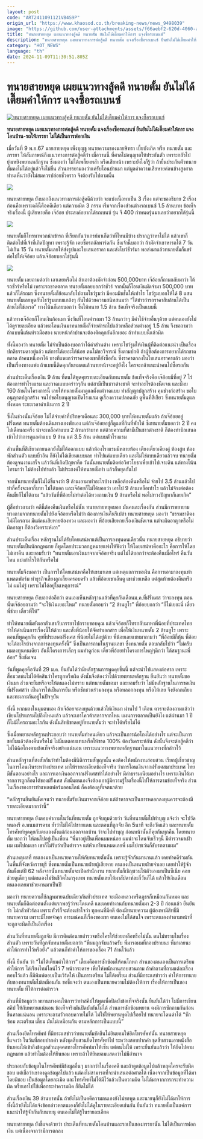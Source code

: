 ```yaml
---
layout: post
code: "ART2411091121VB4S9P"
origin_url: "https://www.khaosod.co.th/breaking-news/news_9498039"
image: "https://github.com/user-attachments/assets/f66aebf2-620d-4060-ab5a-b562c69b67ca"
title: "ทนายสายหยุด เผยแนวทางสู้คดี ทนายตั้ม ยันไม่ได้เตี๊ยมคำให้การ แจงซื้อรถเบนซ์"
description: "ทนายสายหยุด เผยแนวทางการต่อสู้คดี ทนายตั้ม แจงเรื่องซื้อรถเบนซ์ ยืนยันไม่ได้เตี๊ยมคำให้การ แจงโอนบ้าน-รถให้ภรรยา ไม่ได้เป็นการฟอกเงิน"
category: "HOT_NEWS"
language: "th"
date: 2024-11-09T11:30:51.805Z
---
```


# ทนายสายหยุด เผยแนวทางสู้คดี ทนายตั้ม ยันไม่ได้เตี๊ยมคำให้การ แจงซื้อรถเบนซ์

[![ทนายสายหยุด เผยแนวทางสู้คดี ทนายตั้ม ยันไม่ได้เตี๊ยมคำให้การ แจงซื้อรถเบนซ์](https://www.khaosod.co.th/wpapp/uploads/2024/11/lawer-1.jpg "ทนายสายหยุด เผยแนวทางสู้คดี ทนายตั้ม ยันไม่ได้เตี๊ยมคำให้การ แจงซื้อรถเบนซ์")](https://www.khaosod.co.th/wpapp/uploads/2024/11/lawer-1.jpg)

**ทนายสายหยุด เผยแนวทางการต่อสู้คดี ทนายตั้ม แจงเรื่องซื้อรถเบนซ์ ยืนยันไม่ได้เตี๊ยมคำให้การ แจงโอนบ้าน-รถให้ภรรยา ไม่ได้เป็นการฟอกเงิน**

เมื่อวันที่ 9 พ.ย.67 นายสายหยุด เพ็งบุญชู ทนายความของนายษิทรา เบี้ยบังเกิด หรือ ทนายตั้ม และภรรยา ให้สัมภาษณ์ถึงแนวทางการต่อสู้คดีว่า เมื่อวานนี้ ที่ศาลไม่อนุญาตให้ประกันตัว เพราะกลัวไปยุ่งเหยิงพยานหลักฐาน ซึ่งมองว่า ไม่ได้เพลี้ยงพล้ำ หรือเสียหน้า เพราะยังไงก็รู้ว่า ถ้ายื่นประกันตัวทนายตั้มคงไม่ได้อยู่แล้วจึงไม่ยื่น ส่วนภรรยามองว่าแค่รับโอนบ้านมา แต่มูลค่าความเสียหายค่อนข้างสูงศาลท่านเห็นว่ายังไม่สมควรปล่อยชั่วคราว จึงต้องรับไปตามนั้น

[![](https://www.khaosod.co.th/wpapp/uploads/2024/11/Screenshot-2024-11-09-180705-696x390.jpg)](https://www.khaosod.co.th/wpapp/uploads/2024/11/Screenshot-2024-11-09-180705.jpg)

ทนายสายหยุด ยังบอกถึงแนวทางการต่อสู้คดีด้วยว่า จะแบ่งเนื้อหาเป็น 3 เรื่อง แต่จะขออธิบาย 2 เรื่องก่อนคือเพราะคดีนี้คือคดีเดียว แต่ความผิด 3 กรรม เริ่มจากเรื่องส่วนต่างรถเบนซ์ 1.5 ล้านบาท ข้อเท็จจริงเรื่องนี้ ผู้เสียหายคือ เจ๊อ้อย ประสงค์อยากได้รถเบนซ์ รุ่น จี 400 กำหนดรุ่นมาเลยว่าอยากได้รุ่นนี้

[![](https://www.khaosod.co.th/wpapp/uploads/2024/11/S__588611593-696x464.jpg)](https://www.khaosod.co.th/wpapp/uploads/2024/11/S__588611593.jpg)

ทนายตั้มก็โทรหาพวกนำเข้ารถ ที่เรียกกันว่าเกรย์มาเก็ตว่าที่ไหนมีบ้าง ปรากฎว่าหาไม่ได้ แล้วเขาก็ติดต่อไปที่เจ้าที่เกิดปัญหา เพราะรู้จัก เคยซื้อรถอัลพาร์ดกัน ซึ่งเจ้านี้บอกว่า ถ้ามัดจำเขาหารถได้ 7 วันไม่เกิน 15 วัน ทนายตั้มเลยให้ส่งรูปและใบเสนอราคา และส่งโบว์ชัวร์มา พอส่งมาแล้วทนายตั้มก็แชร์ต่อไปให้เจ๊อ้อย แล้วเจ๊อ้อยบอกใช่รุ่นนี้

[![](https://www.khaosod.co.th/wpapp/uploads/2024/11/S__588603400-696x535.jpg)](https://www.khaosod.co.th/wpapp/uploads/2024/11/S__588603400.jpg)

ทนายตั้ม เลยถามต่อว่า เอาเลยหรือไม่ ถ้าเอาต้องมัดจำก่อน 500,000บาท เจ๊อ้อยก็ถามกลับมาว่า ได้รถชัวร์หรือไม่ เพราะรถขาดตลาด ทนายตั้มเลยบอกว่าชัวร์ จากนั้นก็โอนเงินมัดจำมา 500,000 บาท แล้วก็ได้รถมา ซึ่งทนายตั้มก็ย้อนกลับไปถามโชว์รูมว่า มีคอมมิชชั่นให้เท่าไร โชว์รูมบอกให้ได้ 8 แสน ทนายตั้มเลยพูดกับโชว์รูมแบบแกล้งๆ กันไปด้วยความสนิทสนมว่า “ได้ข่าวว่ารถราคาสิบล้านได้เป็นล้านไม่ใช่เหรอ” ทางโน้นก็เลยบอกว่า งั้นให้ทนาย 1.5 ล้าน ข้อเท็จจริงเป็นแบบนี้

แล้วทางเจ๊อ้อยก็โอนเงินก้อนมา ซึ่งวันที่โอนค่ารถมา 13 ล้านกว่าๆ มีค่าใช้จ่ายอื่นๆด้วย แต่ตนเองยังไม่ได้ดูรายละเอียด แล้วพอโอนเงินมาทนายตั้มก็จ่ายค่ารถไปแล้วเหลือส่วนต่างอยู่ 1.5 ล้าน จึงขอถามว่า ถ้าแบบนี้เต้นท์รถมือสอง นายหน้าค้าบ้านจะต้องติดคุกกันอีกเยอะ ถ้าทำแบบนี้แล้วผิด

ทั้งนี้มองว่า ทนายตั้ม ไม่จำเป็นต้องบอกว่าได้ค่าส่วนต่าง เพราะโชว์รูมให้เงินผู้ที่ติดต่อแนะนำ เป็นเรื่องปกติธรรมดาอยู่แล้ว แต่การได้เยอะได้น้อย ตนไม่ขอวิจารณ์ ซึ่งตามปกติ ถ้าผู้ซื้อต้องการอยากได้รถขาดตลาด ถ้าคนหนึ่งหาได้ บางทีแพงกว่าราคาจองเขาก็ยังซื้อกัน ซึ่งราคาตกลงในใบเสนอราคาแล้ว มองว่าเป็นเรื่องทางแพ่ง ถ้าแบบนี้ติดคุกกันหมดเแล้วนายหน้าจะอยู่ยังไง ใครจะกล้าแนะนำคนไปซื้อรถกัน

ส่วนประเด็นเรื่องเงิน 9 ล้าน ที่ตนได้พูดคุยรายละเอียดกับทนายตั้ม ข้อเท็จจริงคือ เจ๊อ้อยมีที่อยู่ 7 ไร่ ต้องการทำโรงแรม และวาดเแบบคร่าวๆกัน แต่สามีเป็นชาวต่างชาติ จะทำอะไรต้องชัดเจน และมีงบ 160 ล้านในโครงการนี้ เลยให้ทนายตั้มมาดูแลตั้งแต่วาดแบบ ทำสัญญาปลูกสร้าง คุมช่างก่อสร้าง ขอใบอนุญาตปลูกสร้าง จนไปขอใบอนุญาตเปิดโรงแรม ดูเรื่องความปลอดภัย ดูพื้นที่สีเขียว ซึ่งทนายตั้มดูแลทั้งหมด ระยะเวลาดำเนินการ 2 ปี

ซึ่งในช่วงนั้นเจ๊อ้อย ไม่ได้จ่ายค่าที่ปรึกษาเดือนละ 300,000 บาทให้ทนายตั้มแล้ว ถ้าเจ๊อ้อยอยู่ฝรั่งเศส ทนายตั้มต้องเดินทางเองพักเอง แต่ถ้าเจ๊อ้อยอยู่ก็ดูแลที่กินที่พักให้ ซึ่งทนายตั้มบอกว่า 2 ปี คงไปเดือนละครึ่ง น่าจะเหลือค่าแบบ 2 ล้านกว่าบาท แต่ด้วยความที่สามีเป็นชาวต่างชาติ ก็ต้องทำบิลเสนอเข้าไปว่าการดูแลค่าแบบ 9 ล้าน แต่ 3.5 ล้าน แค่แบบตัวโรงแรม

ส่วนพื้นที่สีเขียวภายนอกยังไม่ได้ออกแบบ แล้วห้องโรงแรมมีหลายห้อง เตียงเดี่ยวเคียงคู่ ห้องสูท ห้องพักส่วนตัว แบบบิ้วอิน ก็ยังไม่ได้เขียนแบบเลย ทำไปแค่แบบเดียว และไม่ใช่แบบเดียวแล้วจบ ทนายตั้มต้องดูจนงานเสร็จ แล้ววันที่เกิดปัญหาคือ วันนั้นทนายตั้มติดต่อวิศวโยธาเพื่อเข้าไปเจาะดิน แต่ทางโน้นโทรมาว่า ไม่ต้องไปทำแล้ว ไม่ประสงค์ให้ทนายตั้มทำ แล้วก็หยุดกันไป

จากนั้นทนายตั้มก็ไม่ได้ชี้แจงว่า 9 ล้านเอามาทำอะไรบ้าง เหลือต้องคืนหรือไม่ จ่ายไป 3.5 ล้านแล้วไปทำกี่ครั้งจะเอากี่บาท ไม่ได้บอก และเจ๊อ้อยก็ไม่ได้บอกว่า เอาไป 9 ล้านเหลือเท่าไร แล้วไม่จ้างต่อต้องคืนมั้ยก็ไม่ได้ถาม “แล้ววันที่พี่อ้อยไม่ทำต่อได้ทวงถามเงิน 9 ล้านหรือไม่ พอไม่ทวงปัญหาก็เลยเกิด”

ผู้สื่อข่าวถามว่า คดีนี้ต้องคืนเงินหรือไม่นั้น ทนายสายหยุดบอก มันคนละเรื่องกัน ส่วนมีการพยายามทวงถามจากทนายตั้มไปยังเจ๊อ้อยหรือไม่ว่า ต้องการเงินคืนรึเปล่า ทนายสายหยุด มองว่า “ธรรมชาติคงไม่มีใครถาม มีแต่คนเสียหายต้องทวง และมองว่า พี่อ้อยเสียหายเรื่องเงินชัดเจน แต่จะผิดอาญาหรือไม่ผิดอาญา ก็ต้องวิเคราะห์เอา”

ส่วนประเด็นเรื่อง หลักฐานไม่ได้รับโดยเสน่หาแต่เป็นการลงทุนคนเดียวนั้น ทนายสายหยุด อธิบายว่า ทนายตั้มเป็นนักกฎหมาย ก็พูดโดยประมวลกฎหมายแพ่งให้ฟังว่า ให้โดยเสน่หาคืออะไร คือการให้โดยไม่เอาคืน และยอมรับว่า “ทนายตั้มเอาเงินมาจากเจ๊อ้อยจริง แต่ไม่ได้บอกว่าจะต้องคืนเมื่อไหร่ คืนวันไหน แบ่งกำไรให้กันหรือไม่

ทนายตั้มจึงบอกว่า เป็นการให้โดยเสน่หาคือให้เขามาเลย แต่เหตุผลการขอเงิน คือการเอามาลงทุนทำแพลตฟอร์ม ทำธุรกิจเลี้ยงลูกเลี้ยงครอบครัว แล้วพี่อ้อยเขาเอ็นดู เขาช่วยเหลือ แต่สุดท้ายต้องคืนหรือไม่ ผมไม่รู้ เพราะไม่ได้อยู่ในเหตุการณ์”

ทนายสายหยุด ยังบอกต่ออีกว่า ตนเองเห็นหลักฐานแล้วที่คุยกันเดือนม.ค.ที่ฝรั่งเศส ว่าจะลงทุน ตอนนั้นเจ๊อ้อยถามว่า “จะใช้เงินเยอะไหม” ทนายตั้มตอบว่า “2 ล้านยูโร” พี่อ้อยบอกว่า “ก็ไม่เยอะนี่ เดี๋ยวพี่ช่วย เดี๋ยวพี่ให้”

ทำให้ทนายตั้มยังเอาตัวเขากับภรรยาไปกราบขอบคุณ แล้วเจ๊อ้อยก็โทรกลับมาหาพี่น้อยที่ประเทศไทย ว่าให้ดำเนินการเรื่องนี้ให้ด้วย และสั่งพี่น้อยให้จัดทำเอกสาร เพื่อให้เงินทนายตั้ม 2 ล้านยูโร เพราะตอนที่พูดคุยกัน คุยที่ประเทศฝรั่งเศส พี่น้อยไม่ได้อยู่ด้วย พี่น้อยเลยแชทมาถามว่า “พี่อ้อยมีกี่หุ้น พี่อ้อยจะได้อะไรบ้างจากการลงทุนครั้งนี้” ซึ่งเป็นการถามในฐานะเลขา ซึ่งทนายตั้ม ตอบกลับไปว่า “ไม่ครับ ผมลงทุนคนเดียว อันนี้โครงการเล็กๆ ผมทำดูก่อน เดี๋ยวพี่อ้อยทำโครงการใหญ่ๆดีกว่า ได้สมฐานะพี่อ้อย” ซึ่งชัดเจน

วันที่พูดคุยคือวันที่ 29 ม.ค. ยืนยันได้ว่ามีหลักฐานการพูดคุยชิ้นนี้ แต่จะนำไปแสดงต่อศาล เพราะสื่อมวลชนไม่ได้ตัดสินว่าใครถูกหรือผิด ดังนั้นจึงต้องว่าไปด้วยพยานหลักฐาน ยืนยันว่า ทนายตั้มขอเงินมา ส่วนจะยืมหรือจะให้ตนเองไม่ทราบ แต่ทนายตั้มขอมา และยอมรับว่า ไม่มีหลักฐานในการขอเงินที่ฝรั่งเศสว่า เป็นการให้เป็นการยืม หรือชักชวนร่วมลงทุน หรือหลอกลงทุน หรือให้เลย จึงยังถกเถียงและทะเลาะกันอยู่ในปัจจุบัน

ทั้งนี้ หากมองในมุมตนเอง ถ้าเจ๊อ้อยจะลงทุนด้วยแล้วให้เงินมา ผ่านไป 1 เดือน ควรจะต้องถามแล้วว่า เขียนโปรแกรมไปถึงไหนแล้ว แล้วจะเอาโควต้าสลากจากไหน แผนการตลาดเป็นยังไง แต่ผ่านมา 1 ปี ก็ไม่มีใครถามอะไรกัน ดังนั้นสิทธิขาดอยู่ที่ทนายตั้มว่า จะทำได้หรือไม่ได้

ซึ่งเมื่อพยานหลักฐานประกอบว่า ทนายตั้มทำคนเดียว แล้วจะเป็นการฉ้อโกงได้อย่างไร แต่จะเป็นการขอยืมแล้วต้องคืนหรือไม่ ไม่มีผลตอบแทนหรือให้ขาด 100% ต้องวิเคราะห์กัน ดังนั้นจึงจะต่อสู้คดีว่า ไม่ได้ฉ้อโกงตามข้อเท็จจริงอย่างแน่นอน เพราะแนวทางพยานหลักฐานมาในแนวทางที่กล่าวไว้

ส่วนหลักฐานที่สงสัยกันว่าทำไมต้องมีนิติกรรมสัญญานั้น คงต้องให้พนักงานสอบสวน เรียกผู้เชี่ยวชาญในการโอนเงินระหว่างประเทศ มาให้รายละเอียดข้อเท็จจริง ว่าการโอนเงินจากฝรั่งเศสมาประเทศ ไทยมีขั้นตอนอย่างไร และการเอาเงินออกจากฝรั่งเศสทำได้อย่างไร มีค่าธรรมเนียมอย่างไร เพราะเงินได้มาจากการถูกล็อตโต้ของฝรั่งเศส ดังนั้นตนเองจึงต้องเอาผู้มีความรู้ในเรื่องนี้ไปให้การตามข้อเท็จจริง ส่วนในเรื่องของการทำแพลตฟอร์มออนไลน์ ก็คงต้องดูที่เจตนาด้วย

“หลักฐานยืนยันชัดเจนว่า ทนายตั้มรับเงินมาจากเจ๊อ้อย แต่ถ้าหากจะเป็นการหลอกลงทุนควรจะต้องมีรายละเอียดมากกว่านี้”

ทนายสายหยุด ยังตอบคำถามในวันที่ทนายตั้ม ถูกจับกุมด้วยว่า วันที่ทนายตั้มไปทำบุญ แจ้งว่า จะไปวัดหนองรี อ.พนมสารคาม ย้ำว่าไม่ได้ไปชายแดน และตอนที่ถูกจับ อีก 5นาที จะถึงวัดแล้ว และทนายตั้มโทรศัพท์พูดคุยกับตนเองตั้งแต่ก่อนออกจากบ้าน ว่าจะไปทำบุญ ก่อนหน้านั้นก็คุยกันทุกคืน โดยทนายตั้ม บอกว่า ให้ตนไปอยู่เป็นเพื่อน “พี่มาอยู่เป็นเพื่อนผมหน่อย ผมน่าจะโดนจับเร็วๆนี้ มีตำรวจมาเฝ้าผม ผมไปถมเขา เขาก็ไม่รับว่าเป็นตำรวจ แต่หัวเกรียนหมดเลยพี่ ผมไปเซเว่นก็ขับรถตามผม”

ส่วนเหตุผลที่ ตนเองมาเป็นทนายความให้กับทนายตั้มนั้น เพราะรู้จักกันมานานแล้ว เคยทำคดีร่วมกันในพื้นที่จังหวัดราชบุรี ซึ่งทนายตั้มเป็นทนายฝ่ายผู้เสียหาย ตนเองเป็นทนายฝ่ายจำเลย เลยทำให้รู้จักกันตั้งแต่ปี 62 หลังจากนั้นทนายตั้มจะเปิดสำนักงาน ทนายตั้มก็เชิญชวนให้ตัวเองมาเป็นซีเนีย คอยช่วยดูเด็กๆ แต่ตนเองไม่ชินชีวิตในกรุงเทพ ทนายตั้มเลยให้มาสัปดาห์ละกี่วันก็ได้ แล้วให้เงินเดือน ตนเองเลยมาช่วยงานมาเป็นปี

มองว่า ทนายความใช้กฎหมายฉบับเดียวกันทั่วประเทศ จะเมืองหลวงหรือภูธรก็เหมือนกันหมด และทนายตั้มก็ติดต่อตนตั้งแต่แรกพอรู้ว่าจะโดนคดี และเคยทำงานกับทนายตั้มมา 2-3 ปี ก่อนแล้ว ยืนยันว่า ไม่กลัวทัวร์ลง เพราะทัวร์ก็จะต้องเข้าใจว่า ทุกคนที่มีคดี ต้องมีทนายความ ผู้ต้องหามีสิทธิ์มีทนายความ เพราะมีโทษจำคุก อารมณ์คนก็เรื่องของเขา ตนเองไม่ได้สนใจ เพราะตนเองทำตามหน้าที่ จะถูกจะผิดก็เป็นอีกเรื่อง

ส่วนวันที่ทนายตั้มถูกจับ มีการติดต่อนายตำรวจหรือใครให้ช่วยเหลือหรือไม่นั้น ตนไม่ทราบในเรื่องส่วนตัว เพราะวันที่ถูกจับทนายตั้มบอกว่า “พี่ผมถูกจับแล้วครับ พี่มารอผมที่กองปราบนะ พี่มาเลยนะ คำให้การทำไว้หรือยัง” แล้วตนก็ทำคำให้การของเรื่อง 71 ล้านไว้แล้ว

ทั้งนี้ ยืนยัน ว่า “ไม่ได้เตี๊ยมคำให้การ” เตี๊ยมคือการซักซ้อมให้คนโกหก ส่วนของตนเองเป็นการเตรียมคำให้การ ไล่เรียงไทม์ไลน์ไว้ 7 หน้ากระดาษ เพื่อให้พนักงานสอบสวนถาม ถ้าคำถามที่ถามแต่ละเรื่องตอบไว้แล้ว ก็มีพิมพ์ตอบเป็นเวิร์ดให้ เป็นการเตรียม ไม่ได้เตรี๊ยม ส่วนที่มีกระแสข่าวว่า คำให้การทนาย กับของทนายตั้มไม่เหมือนกัน ขอชี้แจงว่า ตนเองเป็นทนายความไม่ต้องให้การ เรื่องให้การเป็นของทนายตั้ม ที่ให้การต่อตำรวจ

ส่วนที่มีข้อมูลว่า พยานบางคนให้การว่าทำสคิปให้พูดเพื่อปิดบังข้อเท็จจริงนั้น ยืนยันได้ว่า ไม่มีการเขียนสคิป ให้กับพยานแน่นอน ข้อเท็จจริงมันปิดบังกันไม่ได้ ส่วนการซักซ้อมพยาน คงมีการซักถามกันก่อนขึ้นศาลแน่นอน เพราะจะถามวัวตอบควายไม่ได้ ไม่ใช่ให้พยานพูดไปเรื่อยไป ทนายจะโดนด่าได้ “ซักซ้อม ตะเตรียม เตี๊ยม มันไม่เหมือนกัน ตามหลักการเป็นแบบนี้”

ส่วนเรื่องยึดโทรศัพท์ ที่มีกระแสข่าวว่าทนายตั้มขัดขืนไม่ยินยอมให้ยึดโทรศัพท์นั้น ทนายสายหยุด ชี้แจงว่า ในวันที่สอบปากคำ หลังชุดสืบสวนยึดโทรศัพท์ไป ระหว่างสอบปากคำ ชุดสืบสวนเอาหนังสือยินยอมให้เข้าถึงข้อมูลส่วนบุคคลทางโทรศัพท์มาให้เซ็น แต่ตนไม่ให้ เพราะยืนยันแล้วว่า ให้ยึดไปตามกฎหมาย แล้วทำไมต้องให้ยินยอม เพราะถ้าให้ยินยอมแสดงว่าไม่มีอำนาจ

ประกอบกับข้อมูลในโทรศัพท์มีข้อมูลอื่นๆ มากกว่าในเรื่องคดี และถ้าดูดข้อมูลไปแล้วหลุดใครจะรับผิดชอบ แต่เชื่อว่าเขาคงดูดข้อมูลไปแล้ว แต่คงไม่สามารถที่จะนำเสนอต่อศาลได้ เนื่องจากเป็นข้อมูลที่ได้มาโดยมิชอบ เป็นข้อมูลโดยละเมิด และโทรศัพท์ไม่ได้มีไว้แล้วเป็นความผิด ไม่ได้มาจากการกระทำความผิด หรือเอาไปใช้เพื่อกระทำความผิด ก็ยึดไม่ได้

ส่วนเรื่องเงิน 39 ล้านบาทนั้น ถ้ายังไม่เป็นคดีความตนเองยังไม่ขอพูด และนายนุก็ยังไม่ได้มาให้การ ทั้งนี้ถ้ายังไม่ได้แจ้งข้อกล่าวหาตนเองก็ยังไม่ได้ดูในรายละเอียดเช่นกัน ยืนยันว่า ทนายตั้มเป็นแค่การแนะนำให้รู้จักกันกับนายนุ ตนเองไม่ได้รู้ในรายละเอียด

ทนายสายหยุด ยังชี้แจงด้วยว่า ประเด็นที่ทนายตั้มโอนบ้านและรถเป็นของภรรยานั้น ไม่ได้เป็นการฟอกเงิน แต่เนื่องจากว่ามีการตกลง

